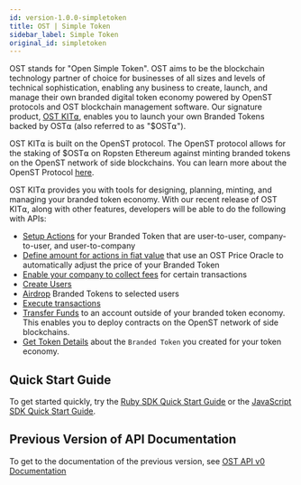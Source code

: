 ```yaml
---
id: version-1.0.0-simpletoken
title: OST | Simple Token
sidebar_label: Simple Token
original_id: simpletoken
---
```


OST stands for "Open Simple Token". OST aims to be the blockchain technology partner of choice for businesses of all sizes and levels of technical sophistication, enabling any business to create, launch, and manage their own branded digital token economy powered by OpenST protocols and OST blockchain management software. Our signature product, [<u>OST KIT⍺</u>](https://kit.ost.com), enables you to launch your own Branded Tokens backed by OST⍺ (also referred to as "$OST⍺").

OST KIT⍺ is built on the OpenST protocol. The OpenST protocol allows for the staking of $OST⍺ on Ropsten Ethereum against minting branded tokens on the OpenST network of side blockchains. You can learn more about the OpenST Protocol [<u>here</u>](https://openst.org).

OST KIT⍺ provides you with tools for designing, planning, minting, and managing your branded token economy. With our recent release of OST KIT⍺, along with other features, developers will be able to do the following with APIs: 

* [<u>Setup Actions</u>](/docs/api_actions_create.html) for your Branded Token that are user-to-user, company-to-user, and user-to-company
* [<u>Define amount for actions in fiat value</u>](/docs/api_actions_create.html) that use an OST Price Oracle to automatically adjust the price of your Branded Token
* [<u>Enable your company to collect fees</u>](/docs/api_actions_create.html) for certain transactions
* [<u>Create Users</u>](/docs/api_users_create.html) 
* [<u>Airdrop</u>](/docs/api_airdrop_execute.html) Branded Tokens to selected users
* [<u>Execute transactions</u>](/docs/api_trannsactions_execute.html) 
* [<u>Transfer Funds</u>](/docs/api_transfers_create.html) to an account outside of your branded token economy. This enables you to deploy contracts on the OpenST network of side blockchains.
* [<u>Get Token Details</u>](/docs/api_token.html) about the `Branded Token` you created for your token economy.


## Quick Start Guide

To get started quickly, try the [<u>Ruby SDK Quick Start Guide</u>](/docs/sdk_ruby.html) or the [<u>JavaScript SDK Quick Start Guide</u>](/docs/sdk_javascript.html).


## Previous Version of API Documentation

To get to the documentation of the previous version, see [<u>OST API v0 Documentation</u>](https://dev.stagingost.com/docs/0.9.1/simpletoken.html)
